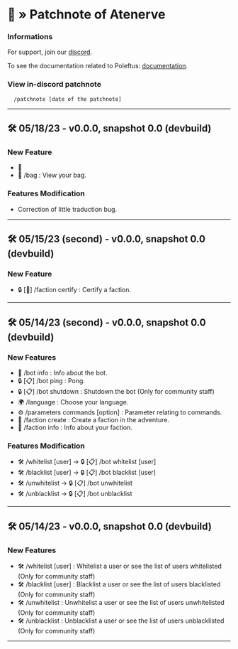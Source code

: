 # 🤖 » Patchnote of Atenerve

### Informations

For support, join our [discord](https://discord.gg/CrQ7UTN8am).

To see the documentation related to Poleftus: [documentation](https://github.com/PoNexiOFF/Atenerve/blob/main/documentation.md).

### View in-discord patchnote

```
  /patchnote [date of the patchnote]
```

---

## 🛠 05/18/23 - v0.0.0, snapshot 0.0 (devbuild)

### New Feature
* 📜
* 🎒 /bag : View your bag.

### Features Modification
* Correction of little traduction bug.

---

## 🛠 05/15/23 (second) - v0.0.0, snapshot 0.0 (devbuild)

### New Feature
* 🔒 [👥] /faction certify : Certify a faction.

---

## 🛠 05/14/23 (second) - v0.0.0, snapshot 0.0 (devbuild)

### New Features
* 📜 /bot info : Info about the bot.
* 🔒 [📋] /bot ping : Pong.
* 🔒 [📋] /bot shutdown : Shutdown the bot (Only for community staff)
* 🌍 /language <choice> : Choose your language.
* ⚙️ /parameters commands [option] : Parameter relating to commands.
* 👥 /faction create : Create a faction in the adventure.
* 👥 /faction info : Info about your faction.

### Features Modification
* 🛠️ /whitelist [user] -> 🔒 [📋] /bot whitelist [user]
* 🛠️ /blacklist [user] -> 🔒 [📋] /bot blacklist [user]
* 🛠️ /unwhitelist <user> -> 🔒 [📋] /bot unwhitelist <user>
* 🛠️ /unblacklist <user> -> 🔒 [📋] /bot unblacklist <user>

---

## 🛠 05/14/23 - v0.0.0, snapshot 0.0 (devbuild)

### New Features
* 🛠️ /whitelist [user] : Whitelist a user or see the list of users whitelisted (Only for community staff)
* 🛠️ /blacklist [user] : Blacklist a user or see the list of users blacklisted (Only for community staff)
* 🛠️ /unwhitelist <user> : Unwhitelist a user or see the list of users unwhitelisted (Only for community staff)
* 🛠️ /unblacklist <user> : Unblacklist a user or see the list of users unblacklisted (Only for community staff)

---

